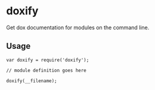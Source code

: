 doxify
======

Get dox documentation for modules on the command line.

Usage
-----

```
var doxify = require('doxify');

// module definition goes here

doxify(__filename);
```
